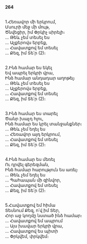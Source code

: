 **264**

\
1.Հեռավոր մի երկրում,\
Մսուրի մեջ մի մութ,\
Ծնվեցիր, իմ Փրկիչ սիրելի։\
 ... Թեև չեմ տեսել ես\
 ... Աչքերովս երբեք,\
 ... Հավատքով եմ տեսել\
 ... Քեզ, իմ Տե՛ր (2)։

\
2.Ինձ համար ես եկել\
Եվ ապրել երկրի վրա,\
Ինձ համար անդադար աղոթել։\
 ... Թեև չեմ տեսել ես\
 ... Աչքերովս երբեք,\
 ... Հավատքով եմ տեսել\
 ... Քեզ, իմ Տե՛ր (2)։

\
3.Ինձ համար ես տարել\
Ծանր խաչդ հլու,\
Ինձ համար ես կրել տանջանքներ։\
 ... Թեև չեմ եղել ես\
 ... Հեռավոր այդ երկրում,\
 ... Հավատքով եմ տեսել\
 ... Քեզ, իմ Տե՛ր (2)։

\
4.Ինձ համար ես մեռել\
Ու դրվել գերեզման,\
Ինձ համար հարություն ես առել։\
 ... Թեև չեմ եղել ես\
 ... Պահապան մի զինվոր,\
 ... Հավատքով եմ տեսել\
 ... Քեզ, իմ Տե՛ր (2)։

\
5.Հավատքով եմ հիմա\
Տեսնում Քեզ, ո՛վ իմ Տեր,\
Հոր աջ կողմը նստած ինձ համար։\
 ... Հավատքով եմ ապրում\
 ... Այս խավար երկրի վրա,\
 ... Հավատքով ես պիտի\
 ... Փրկվեմ, փրկվեմ։
